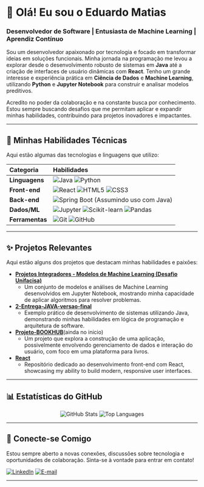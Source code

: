 # 👋 Olá! Eu sou o Eduardo Matias

### Desenvolvedor de Software | Entusiasta de Machine Learning | Aprendiz Contínuo

Sou um desenvolvedor apaixonado por tecnologia e focado em transformar ideias em soluções funcionais. Minha jornada na programação me levou a explorar desde o desenvolvimento robusto de sistemas em **Java** até a criação de interfaces de usuário dinâmicas com **React**. Tenho um grande interesse e experiência prática em **Ciência de Dados** e **Machine Learning**, utilizando **Python** e **Jupyter Notebook** para construir e analisar modelos preditivos.

Acredito no poder da colaboração e na constante busca por conhecimento. Estou sempre buscando desafios que me permitam aplicar e expandir minhas habilidades, contribuindo para projetos inovadores e impactantes.

---

## 🚀 Minhas Habilidades Técnicas

Aqui estão algumas das tecnologias e linguagens que utilizo:

| Categoria       | Habilidades                                         |
| :-------------- | :-------------------------------------------------- |
| **Linguagens** | ![Java](https://img.shields.io/badge/Java-007396?style=for-the-badge&logo=java&logoColor=white) ![Python](https://img.shields.io/badge/Python-3776AB?style=for-the-badge&logo=python&logoColor=white) |
| **Front-end** | ![React](https://img.shields.io/badge/React-20232A?style=for-the-badge&logo=react&logoColor=61DAFB) ![HTML5](https://img.shields.io/badge/HTML5-E34F26?style=for-the-badge&logo=html5&logoColor=white) ![CSS3](https://img.shields.io/badge/CSS3-1572B6?style=for-the-badge&logo=css3&logoColor=white) |
| **Back-end** | ![Spring Boot](https://img.shields.io/badge/Spring_Boot-F2F4F9?style=for-the-badge&logo=springboot&logoColor=6DB33F) (Assumindo uso com Java) |
| **Dados/ML** | ![Jupyter](https://img.shields.io/badge/Jupyter-F37626?style=for-the-badge&logo=jupyter&logoColor=white) ![Scikit-learn](https://img.shields.io/badge/scikit--learn-F7931E?style=for-the-badge&logo=scikit-learn&logoColor=white) ![Pandas](https://img.shields.io/badge/pandas-150458?style=for-the-badge&logo=pandas&logoColor=white) |
| **Ferramentas** | ![Git](https://img.shields.io/badge/Git-F05032?style=for-the-badge&logo=git&logoColor=white) ![GitHub](https://img.shields.io/badge/GitHub-100000?style=for-the-badge&logo=github&logoColor=white) |

---

## ✨ Projetos Relevantes

Aqui estão alguns dos projetos que destacam minhas habilidades e paixões:

* **[Projetos Integradores - Modelos de Machine Learning (Desafio Unifacisa)](https://github.com/Eduardo-Mati/Projetos-integrador---Desafio-unifacisa---Modelos-de-Machine-Learning)**
    * Um conjunto de modelos e análises de Machine Learning desenvolvidos em Jupyter Notebook, mostrando minha capacidade de aplicar algoritmos para resolver problemas.
* **[2-Entrega-JAVA-versao-final](https://github.com/Eduardo-Mati/2-Entrega-JAVA-versao-final)**
    * Exemplo prático de desenvolvimento de sistemas utilizando Java, demonstrando minhas habilidades em lógica de programação e arquitetura de software.
* **[Projeto-BOOKHUB](https://github.com/Eduardo-Mati/Projeto-BOOKHUB)**(ainda no inicio)
    * Um projeto que explora a construção de uma aplicação, possivelmente envolvendo gerenciamento de dados e interação do usuário, com foco em uma plataforma para livros.
* **[React](https://github.com/Eduardo-Mati/React)**
    * Repositório dedicado ao desenvolvimento front-end com React, showcasing my ability to build modern, responsive user interfaces.

---

## 📊 Estatísticas do GitHub

<p align="center">
  <img src="https://github-readme-stats.vercel.app/api?username=Eduardo-Mati&show_icons=true&theme=vue-dark&hide_title=true&hide=stars" alt="GitHub Stats">
  <img src="https://github-readme-stats.vercel.app/api/top-langs/?username=Eduardo-Mati&layout=compact&theme=vue-dark&hide_title=true&langs_count=5" alt="Top Languages">
</p>

---

## 🤝 Conecte-se Comigo

Estou sempre aberto a novas conexões, discussões sobre tecnologia e oportunidades de colaboração. Sinta-se à vontade para entrar em contato!

[![LinkedIn](https://img.shields.io/badge/LinkedIn-0077B5?style=for-the-badge&logo=linkedin&logoColor=white)]([www.linkedin.com/in/eduardo-matias-de-oliveira-eufrasio-721b23301])
[![E-mail](https://img.shields.io/badge/Email-D14836?style=for-the-badge&logo=gmail&logoColor=white)](eduardo.eufrasio@maisunifacisa.com.br)

---
